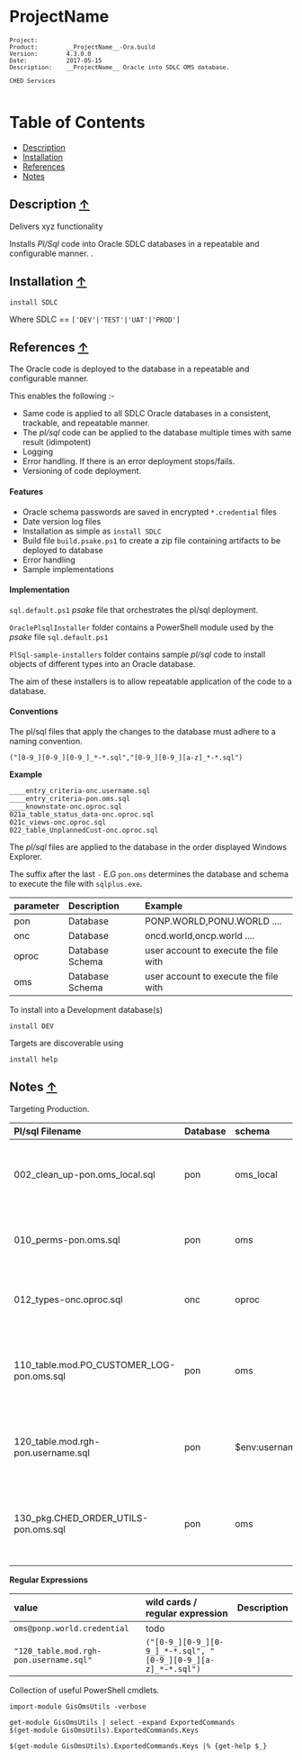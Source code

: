 
# __ProjectName__

<pre style="font-size: .75em;">
Project:        
Product:        __ProjectName__-Ora.build
Version:        4.3.0.0
Date:           2017-05-15
Description:    __ProjectName__ Oracle into SDLC OMS database.

CHED Services

</pre>

<a name="TOC"></a>
# Table of Contents

- [Description](#description)
- [Installation](#installation)
- [References](#references)
- [Notes](#notes)


<a name="description"></a>
## Description [&uarr;](#TOC) ##

Delivers xyz functionality 

Installs *Pl/Sql* code into Oracle SDLC databases in a repeatable and configurable manner. .


<a name="installation"></a>
## Installation [&uarr;](#TOC) ##

~~~
install SDLC
~~~

Where SDLC == `['DEV'|'TEST'|'UAT'|'PROD']`

<a name="references"></a>
## References [&uarr;](#TOC) ##

The Oracle code is deployed to the database in a repeatable and configurable manner. 

This enables the following :-
- Same code is applied to all SDLC Oracle databases in a consistent, trackable, and repeatable manner.
- The *pl/sql* code can be applied to the database multiple times with same result (idimpotent)
- Logging
- Error handling. If there is an error deployment stops/fails.
- Versioning of code deployment.

#### Features ####

- Oracle schema passwords are saved in encrypted `*.credential` files
- Date version log files
- Installation as simple as `install SDLC`
- Build file `build.psake.ps1` to create a zip file containing artifacts to be deployed to database
- Error handling
- Sample implementations

#### Implementation ####


`sql.default.ps1` *psake* file that orchestrates the pl/sql deployment. 

`OraclePlsqlInstaller` folder contains a PowerShell module used by the *psake* file `sql.default.ps1`

`PlSql-sample-installers` folder contains sample *pl/sql* code to install objects of different types into an Oracle database.

The aim of these installers is to allow repeatable application of the code to a database.



#### Conventions ####

The pl/sql files that apply the changes to the database must adhere to a naming convention.

~~~
("[0-9_][0-9_][0-9_]_*-*.sql","[0-9_][0-9_][a-z]_*-*.sql")
~~~

**Example**
~~~
____entry_criteria-onc.username.sql
____entry_criteria-pon.oms.sql
____knownstate-onc.oproc.sql
021a_table_status_data-onc.oproc.sql
021c_views-onc.oproc.sql
022_table_UnplannedCust-onc.oproc.sql
~~~

The *pl/sql* files are applied to the database in the order displayed Windows Explorer.

The suffix after the last `-` E.G `pon.oms` determines the database and schema to execute the file with `sqlplus.exe`.

parameter   | Description     |Example
:---------- |:------          |:-----
pon         | Database        |PONP.WORLD,PONU.WORLD ....
onc         | Database        |oncd.world,oncp.world ....
oproc       | Database Schema | user account to execute the file with
oms         | Database Schema | user account to execute the file with

To install into a Development database(s)

~~~
install DEV
~~~

Targets are discoverable using 

~~~
install help
~~~


<a name="notes"></a>
## Notes [&uarr;](#TOC) ##

Targeting Production.

Pl/sql Filename                           | Database | schema         | credential file                  | Command line
:----------------                         |:---      |:---            |:---                              |:---
002_clean_up-pon.oms_local.sql            | pon      | oms_local      | oms_local@ponp.world.credential  |sqlplus.exe -L "oms_local/oms_local_pwd@ponp.world" @"run.sql" "002_clean_up-pon.oms_local.sql"               "002_clean_up-pon.oms_local.sql.YYYY-MM-ddTHH-mm-ss.log"
010_perms-pon.oms.sql                     | pon      | oms            | oms@ponp.world.credential        |sqlplus.exe -L "oms/oms_pwd@ponp.world"             @"run.sql" "010_perms-pon.oms.sql"                        "010_perms-pon.oms.sql.YYYY-MM-ddTHH-mm-ss.log"
012_types-onc.oproc.sql                   | onc      | oproc          | oproc@ondp.world.credential      |sqlplus.exe -L "oproc/oproc_pwd@oncp.world"         @"run.sql" "012_types-onc.oproc.sql"                      "012_types-onc.oproc.sql.YYYY-MM-ddTHH-mm-ss.log"
110_table.mod.PO_CUSTOMER_LOG-pon.oms.sql | pon      | oms            | oproc@ondp.world.credential      |sqlplus.exe -L "oms/oms_pwd@ponp.world"             @"run.sql" "110_table.mod.PO_CUSTOMER_LOG-pon.oms.sql"    "110_table.mod.PO_CUSTOMER_LOG-pon.oms.sql.YYYY-MM-ddTHH-mm-ss.log"
120_table.mod.rgh-pon.username.sql        | pon      | $env:username  | %username%@ponp.world.credential |sqlplus.exe -L "oms/oms_pwd@ponp.world"             @"run.sql" "120_table.mod.rgh-pon.username.sql"           "120_table.mod.rgh-pon.username.sql.YYYY-MM-ddTHH-mm-ss.log"
130_pkg.CHED_ORDER_UTILS-pon.oms.sql      | pon      | oms            | oms@ponp.world.credential        |sqlplus.exe -L "oms/oms_pwd@ponp.world"             @"run.sql" "130_pkg.CHED_ORDER_UTILS-pon.oms.sql"         "130_pkg.CHED_ORDER_UTILSs-pon.oms.sql.YYYY-MM-ddTHH-mm-ss.log"


**Regular Expressions**

value                                 | wild cards / regular expression                             | Description
:---                                  |:---                                                         |:----
`oms@ponp.world.credential `          |     todo                                                    |
`"120_table.mod.rgh-pon.username.sql"`|`("[0-9_][0-9_][0-9_]_*-*.sql", "[0-9_][0-9_][a-z]_*-*.sql")`|


Collection of useful PowerShell cmdlets.

~~~
import-module GisOmsUtils -verbose

get-module GisOmsUtils | select -expand ExportedCommands
$(get-module GisOmsUtils).ExportedCommands.Keys
~~~

~~~
$(get-module GisOmsUtils).ExportedCommands.Keys |% {get-help $_}
~~~
